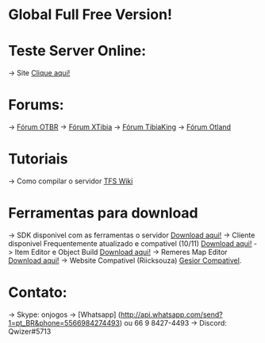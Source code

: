 # Global Full Free Version!

# Teste Server Online:
-> Site [Clique aqui!](http://35.199.127.221)

# Forums:
-> [Fórum OTBR](http://www.otserv.com.br)
-> [Fórum XTibia](http://www.xtibia.com)
-> [Fórum TibiaKing](http://www.tibiaking.com)
-> [Fórum Otland](http://www.otland.net)

# Tutoriais
-> Como compilar o servidor  [TFS Wiki](https://github.com/otland/forgottenserver/wiki/Compiling)

# Ferramentas para download
-> SDK disponivel com as ferramentas o servidor [Download aqui!](https://gitlab.com/malucooo/OTXServer-SDK/-/archive/master/OTXServer-SDK-master.zip)
-> Cliente disponivel Frequentemente atualizado e compativel (10/11) [Download aqui!](https://#)
-> Item Editor e Object Build [Download aqui!](https://#)
-> Remeres Map Editor [Download aqui!](https://#)
-> Website Compativel (Riicksouza) [Gesior Compativel](https://github.com/Riicksouzaa/TheRealGesiorFerobra/archive/master.zip).

# Contato:
-> Skype: onjogos
-> [Whatsapp] (http://api.whatsapp.com/send?1=pt_BR&phone=5566984274493) ou 66 9 8427-4493
-> Discord: Qwizer#5713
